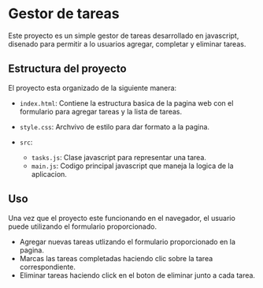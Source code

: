 # Gestor de tareas

Este proyecto es un simple gestor de tareas desarrollado en javascript, disenado para permitir a lo usuarios agregar, completar y eliminar tareas.

## Estructura del proyecto

El proyecto esta organizado de la siguiente manera:

- `index.html`: Contiene la estructura basica de la pagina web con el formulario para agregar tareas y la lista de tareas.

- `style.css`: Archvivo de estilo para dar formato a la pagina. 

- `src`: 
    - `tasks.js`: Clase javascript para representar una tarea. 
    - `main.js`: Codigo principal javascript que maneja la logica de la aplicacion. 

## Uso

Una vez que el proyecto este funcionando en el navegador, el usuario puede utilizando el formulario proporcionado.
- Agregar nuevas tareas utlizando el formulario proporcionado en la pagina. 
- Marcas las tareas completadas haciendo clic sobre la tarea correspondiente. 
- Eliminar tareas haciendo click en el boton de eliminar junto a cada tarea.